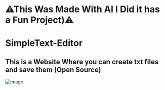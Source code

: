 # ⚠This Was Made With AI I Did it has a Fun Project)⚠
# SimpleText-Editor
## This is a Website Where you can create txt files and save them (Open Source)

![image](https://github.com/user-attachments/assets/47df49da-0f60-433f-9d88-9e57b2c7324d)
